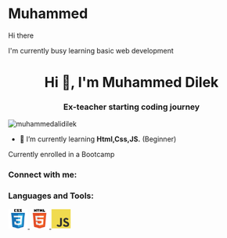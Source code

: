 # Muhammed

Hi there

I'm currently busy learning basic web development



<h1 align="center">Hi 👋, I'm Muhammed Dilek</h1>
<h3 align="center">Ex-teacher starting coding journey</h3>

<p align="left"> <img src="https://komarev.com/ghpvc/?username=muhammedalidilek&label=Profile%20views&color=0e75b6&style=flat" alt="muhammedalidilek" /> </p>

- 🌱 I’m currently learning **Html,Css,JS.** (Beginner)


Currently enrolled in a Bootcamp

<h3 align="left">Connect with me:</h3>
<p align="left">
</p>

<h3 align="left">Languages and Tools:</h3>
<p align="left"> <a href="https://www.w3schools.com/css/" target="_blank" rel="noreferrer"> <img src="https://raw.githubusercontent.com/devicons/devicon/master/icons/css3/css3-original-wordmark.svg" alt="css3" width="40" height="40"/> </a> <a href="https://www.w3.org/html/" target="_blank" rel="noreferrer"> <img src="https://raw.githubusercontent.com/devicons/devicon/master/icons/html5/html5-original-wordmark.svg" alt="html5" width="40" height="40"/> </a> <a href="https://developer.mozilla.org/en-US/docs/Web/JavaScript" target="_blank" rel="noreferrer"> <img src="https://raw.githubusercontent.com/devicons/devicon/master/icons/javascript/javascript-original.svg" alt="javascript" width="40" height="40"/> </a> </p>

